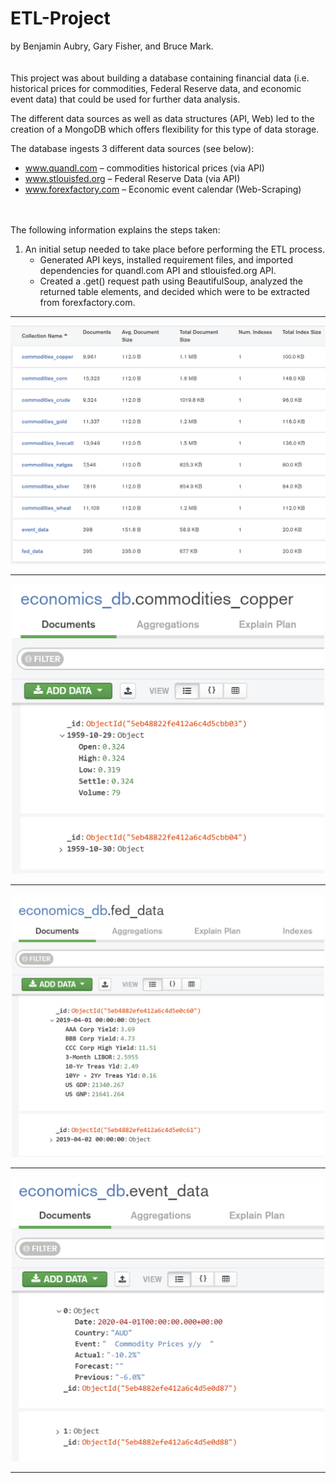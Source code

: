# ETL-Project

by Benjamin Aubry, Gary Fisher, and Bruce Mark.
</br>
</br>
</br>
This project was about building a database containing financial data (i.e. historical prices for commodities, Federal Reserve data, and economic event data) that could be used for further data analysis. 

The different data sources as well as data structures (API, Web) led to the creation of a MongoDB which offers flexibility for this type of data storage.  

The database ingests 3 different data sources (see below):
   * www.quandl.com – commodities historical prices (via API)
   * www.stlouisfed.org – Federal Reserve Data (via API)
   * www.forexfactory.com – Economic event calendar (Web-Scraping)
</br>
</br>
The following information explains the steps taken:
</br>

   1. An initial setup needed to take place before performing the ETL process.
      * Generated API keys, installed requirement files, and imported dependencies for quandl.com API and stlouisfed.org API. 
      * Created a .get() request path using BeautifulSoup, analyzed the returned table elements, and decided which were to be extracted from forexfactory.com.





<hr>
<p align="center">
  <img src="Screenshots/MongoDB_economics_db.PNG" alt="drawing" width="700"/>
</p>
<hr>
<p align="center">
  <img src="Screenshots/economics_db.commodities_copper.PNG" alt="drawing" width="500"/>
</p>
<hr>
<p align="center">
  <img src="Screenshots/economics_db.fed_data.PNG" alt="drawing" width="500"/>
</p>
<hr>
<p align="center">
  <img src="Screenshots/economics_db.event_data.PNG" alt="drawing" width="500"/>
</p>
<hr>

